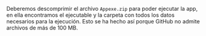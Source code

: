 Deberemos descomprimir el archivo `Appexe.zip` para poder ejecutar la app, en ella encontramos el ejecutable y la carpeta con todos los datos necesarios para la ejecución.
Esto se ha hecho así porque GitHub no admite archivos de más de 100 MB.

